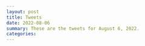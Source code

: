 ```yaml
---
layout: post
title: Tweets
date: 2022-08-06
summary: These are the tweets for August 6, 2022.
categories:
---
```


